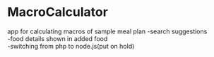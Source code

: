 # MacroCalculator
app for calculating macros of sample meal plan
-search suggestions</br>
-food details shown in added food</br>
-switching from php to node.js(put on hold)
